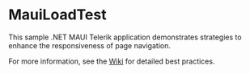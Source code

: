# MauiLoadTest

This sample .NET MAUI Telerik application demonstrates strategies to enhance the responsiveness of page navigation.

For more information, see the [Wiki](https://github.com/stephenquan/MauiLoadTest/wiki) for detailed best practices.

